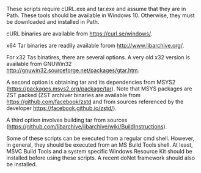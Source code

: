 These scripts require cURL.exe and tar.exe and assume that they are in Path. These
tools should be available in Windows 10. Otherwise, they must be downloaded and
installed in Path.

cURL binaries are available from https://curl.se/windows/.

x64 Tar binaries are readily available forom http://www.libarchive.org/.

For x32 Tas binatires, there are several options. A very old x32 version is
available from GNUWin32 http://gnuwin32.sourceforge.net/packages/gtar.htm.

A second option is obtaining tar and its dependencies from MSYS2
(https://packages.msys2.org/package/tar). Note that MSYS packages are ZST packed
(ZST archiver binaries are available from https://github.com/facebook/zstd and
from sources referenced by the developer https://facebook.github.io/zstd/).

A third option involves building tar from sources
(https://github.com/libarchive/libarchive/wiki/BuildInstructions).

Some of these scripts can be executed from a regular cmd shell. However, in
general, they should be executed from an MS Build Tools shell. At least,
MSVC Build Tools and a system specific Windows Resource Kit should be installed
before using these scripts. A recent doNet framework should also be installed.